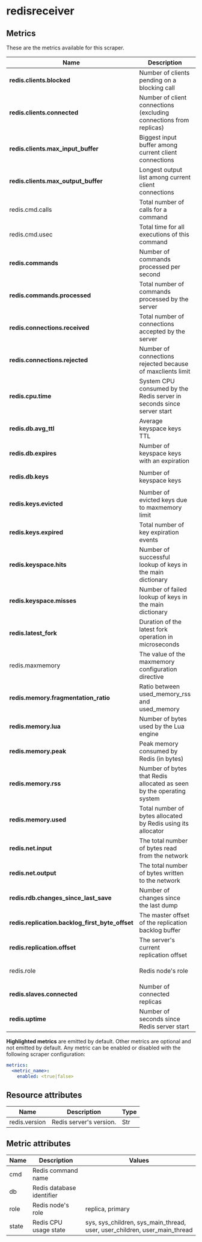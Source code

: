 [comment]: <> (Code generated by mdatagen. DO NOT EDIT.)

# redisreceiver

## Metrics

These are the metrics available for this scraper.

| Name | Description | Unit | Type | Attributes |
| ---- | ----------- | ---- | ---- | ---------- |
| **redis.clients.blocked** | Number of clients pending on a blocking call |  | Sum(Int) | <ul> </ul> |
| **redis.clients.connected** | Number of client connections (excluding connections from replicas) |  | Sum(Int) | <ul> </ul> |
| **redis.clients.max_input_buffer** | Biggest input buffer among current client connections |  | Gauge(Int) | <ul> </ul> |
| **redis.clients.max_output_buffer** | Longest output list among current client connections |  | Gauge(Int) | <ul> </ul> |
| redis.cmd.calls | Total number of calls for a command |  | Sum(Int) | <ul> <li>cmd</li> </ul> |
| redis.cmd.usec | Total time for all executions of this command | us | Sum(Int) | <ul> <li>cmd</li> </ul> |
| **redis.commands** | Number of commands processed per second | {ops}/s | Gauge(Int) | <ul> </ul> |
| **redis.commands.processed** | Total number of commands processed by the server |  | Sum(Int) | <ul> </ul> |
| **redis.connections.received** | Total number of connections accepted by the server |  | Sum(Int) | <ul> </ul> |
| **redis.connections.rejected** | Number of connections rejected because of maxclients limit |  | Sum(Int) | <ul> </ul> |
| **redis.cpu.time** | System CPU consumed by the Redis server in seconds since server start | s | Sum(Double) | <ul> <li>state</li> </ul> |
| **redis.db.avg_ttl** | Average keyspace keys TTL | ms | Gauge(Int) | <ul> <li>db</li> </ul> |
| **redis.db.expires** | Number of keyspace keys with an expiration |  | Gauge(Int) | <ul> <li>db</li> </ul> |
| **redis.db.keys** | Number of keyspace keys |  | Gauge(Int) | <ul> <li>db</li> </ul> |
| **redis.keys.evicted** | Number of evicted keys due to maxmemory limit |  | Sum(Int) | <ul> </ul> |
| **redis.keys.expired** | Total number of key expiration events |  | Sum(Int) | <ul> </ul> |
| **redis.keyspace.hits** | Number of successful lookup of keys in the main dictionary |  | Sum(Int) | <ul> </ul> |
| **redis.keyspace.misses** | Number of failed lookup of keys in the main dictionary |  | Sum(Int) | <ul> </ul> |
| **redis.latest_fork** | Duration of the latest fork operation in microseconds | us | Gauge(Int) | <ul> </ul> |
| redis.maxmemory | The value of the maxmemory configuration directive | By | Gauge(Int) | <ul> </ul> |
| **redis.memory.fragmentation_ratio** | Ratio between used_memory_rss and used_memory |  | Gauge(Double) | <ul> </ul> |
| **redis.memory.lua** | Number of bytes used by the Lua engine | By | Gauge(Int) | <ul> </ul> |
| **redis.memory.peak** | Peak memory consumed by Redis (in bytes) | By | Gauge(Int) | <ul> </ul> |
| **redis.memory.rss** | Number of bytes that Redis allocated as seen by the operating system | By | Gauge(Int) | <ul> </ul> |
| **redis.memory.used** | Total number of bytes allocated by Redis using its allocator | By | Gauge(Int) | <ul> </ul> |
| **redis.net.input** | The total number of bytes read from the network | By | Sum(Int) | <ul> </ul> |
| **redis.net.output** | The total number of bytes written to the network | By | Sum(Int) | <ul> </ul> |
| **redis.rdb.changes_since_last_save** | Number of changes since the last dump |  | Sum(Int) | <ul> </ul> |
| **redis.replication.backlog_first_byte_offset** | The master offset of the replication backlog buffer |  | Gauge(Int) | <ul> </ul> |
| **redis.replication.offset** | The server's current replication offset |  | Gauge(Int) | <ul> </ul> |
| redis.role | Redis node's role |  | Sum(Int) | <ul> <li>role</li> </ul> |
| **redis.slaves.connected** | Number of connected replicas |  | Sum(Int) | <ul> </ul> |
| **redis.uptime** | Number of seconds since Redis server start | s | Sum(Int) | <ul> </ul> |

**Highlighted metrics** are emitted by default. Other metrics are optional and not emitted by default.
Any metric can be enabled or disabled with the following scraper configuration:

```yaml
metrics:
  <metric_name>:
    enabled: <true|false>
```

## Resource attributes

| Name | Description | Type |
| ---- | ----------- | ---- |
| redis.version | Redis server's version. | Str |

## Metric attributes

| Name | Description | Values |
| ---- | ----------- | ------ |
| cmd | Redis command name |  |
| db | Redis database identifier |  |
| role | Redis node's role | replica, primary |
| state | Redis CPU usage state | sys, sys_children, sys_main_thread, user, user_children, user_main_thread |
